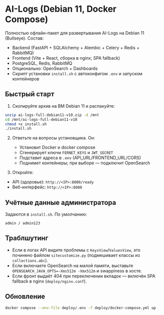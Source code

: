 # AI-Logs (Debian 11, Docker Compose)

Полностью офлайн-пакет для развертывания AI-Logs на Debian 11 (Bullseye). 
Состав:
- Backend (FastAPI + SQLAlchemy + Alembic + Celery + Redis + RabbitMQ)
- Frontend (Vite + React, сборка в nginx; SPA fallback)
- PostgreSQL, Redis, RabbitMQ
- Опционально: OpenSearch + Dashboards
- Скрипт установки `install.sh` с автоконфигом `.env` и запуском контейнеров

## Быстрый старт
1) Скопируйте архив на ВМ Debian 11 и распакуйте:
```bash
unzip ai-logs-full-debian11-v10.zip -d /mnt
cd /mnt/ai-logs-full-debian11-v10
chmod +x install.sh
./install.sh
```
2) Ответьте на вопросы установщика. Он:
   - Установит Docker и docker compose
   - Сгенерирует ключи `FERNET_KEYS` и `JWT_SECRET`
   - Подставит адреса в `.env` (API_URL/FRONTEND_URL/CORS)
   - Поднимет контейнеры; при выборе — подключит OpenSearch

3) Откройте:
- API (здоровье): `http://<IP>:8000/ready`
- Веб-интерфейс: `http://<IP>:8080`

## Учётные данные администратора
Задаются в `install.sh`. По умолчанию:
```
admin / admin123
```

## Траблшутинг
- Если в логах API видите проблемы с `KeysView`/`ValuesView`, это починено файлом `sitecustomize.py` (подмешивает классы из `collections.abc`).
- Если включаете OpenSearch на малой памяти, выставьте `OPENSEARCH_JAVA_OPTS=-Xms512m -Xmx512m` и swappiness в хосте.
- Если фронт выдаёт 404 при переключении вкладок — включён SPA fallback в nginx (`deploy/nginx.conf`).

## Обновление
```bash
docker compose --env-file deploy/.env -f deploy/docker-compose.yml up -d --build
```
